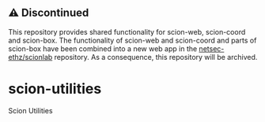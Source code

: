 ## :warning: Discontinued  ##
This repository provides shared functionality for scion-web, scion-coord and scion-box.
The functionality of scion-web and scion-coord and parts of scion-box have been combined into a new web app in the [netsec-ethz/scionlab](https://github.com/netsec-ethz/scionlab) repository.
As a consequence, this repository will be archived.

# scion-utilities
Scion Utilities
